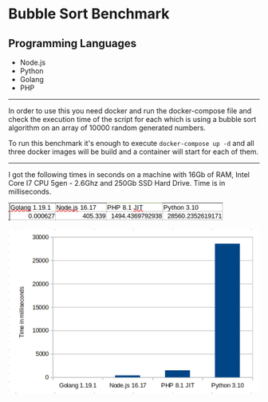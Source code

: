 # Bubble Sort Benchmark

## Programming Languages

* Node.js
* Python
* Golang
* PHP

***
In order to use this you need docker and run the docker-compose file and check the execution time of the script for each which is using a bubble sort algorithm on an array of 10000 random generated numbers.

To run this benchmark it's enough to execute `docker-compose up -d` and all three docker images will be build and a container will start for each of them.

***
I got the following times in seconds on a machine with 16Gb of RAM, Intel Core I7 CPU 5gen - 2.6Ghz and 250Gb SSD Hard Drive. Time is in milliseconds.

![table.png](table.png)

![chart.png](chart.png)
 
